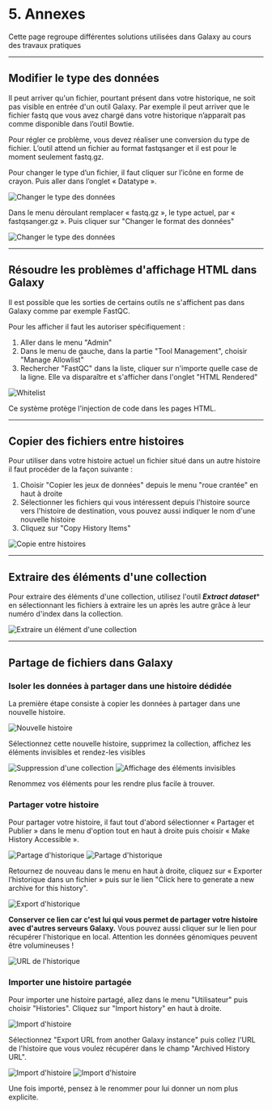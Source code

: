 # 5. Annexes

Cette page regroupe différentes solutions utilisées dans Galaxy au cours des travaux pratiques 

<!---

--------------------------------------------------------------------------------
## Commandes du programme screen

Screen est un programme linux utile qui crée, attache, détache ou rattache des sessions shell "virtuelles". Screen permet d'exécuter des processus linux simultanés dans des environnements isolés qui peuvent être mis en arrière-plan tout en travaillant avec la console à d'autres tâches.

Commandes utiles :

- `screen -ls` liste toutes les sessions screen disponibles, attachées (actuellement actives) ou détachées en arrière-plan ;
- `screen -r <session>` rattache une session écran détachée ;
- `CtrlA puis D` détache la session active ;
- Tapez `exit` pour mettre fin à la session active ;
- `screen -S <session>` crée une nouvelle session.


--------------------------------------------------------------------------------
## Gestion du serveur Galaxy

- `galaxyctl status` donne l'état du serveur galaxy ;
- `galaxyctl start` si d'aventure le serveur galaxy est arrêté, mais cela ne devrait pas arriver ;
- `galaxyctl stop` pour arrêter le serveur, mais il n'y a en principe pas de raison de le faire ;
- `galaxyctl restart` pour redémarrer le serveur, utile si besoin de mettre à jour des références, des changements de préférence, etc. 

Au redémarrage d'une machine virtuelle (VM) suspendue, on retrouve Galaxy dans l'état où il était lors de sa suspension. À noter cependant que si on suspend la VM au milieu d'un job Galaxy en exécution cela mettra le job en question en erreur.

-->

--------------------------------------------------------------------------------
## Modifier le type des données

Il peut arriver qu'un fichier, pourtant présent dans votre historique, ne soit pas visible en entrée d'un outil Galaxy. Par exemple il peut arriver que le fichier fastq que vous avez chargé dans votre historique n’apparait pas comme disponible dans l’outil Bowtie.

Pour régler ce problème, vous devez réaliser une conversion du type de fichier. L’outil attend un fichier au format fastqsanger et il est pour le moment seulement fastq.gz. 

Pour changer le type d’un fichier, il faut cliquer sur l’icône en forme de crayon. Puis aller dans l’onglet « Datatype ».

![Changer le type des données](img/annexes/change_datatype1.png "Changer le type des données")

Dans le menu déroulant remplacer « fastq.gz », le type actuel, par « fastqsanger.gz ». Puis cliquer sur "Changer le format des données"

![Changer le type des données](img/annexes/change_datatype2.png "Changer le type des données")


--------------------------------------------------------------------------------
## Résoudre les problèmes d'affichage HTML dans Galaxy

Il est possible que les sorties de certains outils ne s'affichent pas dans Galaxy comme par exemple FastQC.

Pour les afficher il faut les autoriser spécifiquement :

1. Aller dans le menu "Admin"
2. Dans le menu de gauche, dans la partie "Tool Management", choisir "Manage Allowlist"
3. Rechercher "FastQC" dans la liste, cliquer sur n'importe quelle case de la ligne. Elle va disparaître et s'afficher dans l'onglet "HTML Rendered"

![Whitelist](img/annexes/whitelist.png "Autoriser l'affichage HTML")

Ce système protège l'injection de code dans les pages HTML.


--------------------------------------------------------------------------------
## Copier des fichiers entre histoires

Pour utiliser dans votre histoire actuel un fichier situé dans un autre histoire il faut procéder de la façon suivante :

1. Choisir "Copier les jeux de données" depuis le menu "roue crantée" en haut à droite
2. Sélectionner les fichiers qui vous intéressent depuis l'histoire source vers l'histoire de destination, vous pouvez aussi indiquer le nom d'une nouvelle histoire
3. Cliquez sur "Copy History Items"

![Copie entre histoires](img/annexes/history_copie.png "Copie de données entre histoires")


--------------------------------------------------------------------------------
## Extraire des éléments d'une collection

Pour extraire des éléments d'une collection, utilisez l'outil ***Extract dataset**** en sélectionnant les fichiers à extraire les un après les autre grâce à leur numéro d'index dans la collection.
	
![Extraire un élément d'une collection](img/annexes/extract_dataset.png "Extraire un élément d'une collection")


--------------------------------------------------------------------------------
## Partage de fichiers dans Galaxy

### Isoler les données à partager dans une histoire dédidée

La première étape consiste à copier les données à partager dans une nouvelle histoire.

![Nouvelle histoire](img/annexes/history_new.png "Nouvelle histoire")

Sélectionnez cette nouvelle histoire, supprimez la collection, affichez les éléments invisibles et rendez-les visibles

![Suppression d'une collection](img/annexes/history_collection_delete.png "Suppression d'une collection")
![Affichage des éléments invisibles](img/annexes/history_unhidde.png "Affichage des éléments invisibles")

Renommez vos éléments pour les rendre plus facile à trouver.

### Partager votre histoire

Pour partager votre histoire, il faut tout d'abord sélectionner « Partager et Publier » dans le menu d'option tout en haut à droite puis choisir « Make History Accessible ».

![Partage d'historique](img/annexes/history_share1.png "Partage d'historique")
![Partage d'historique](img/annexes/history_share2.png "Partage d'historique")

Retournez de nouveau dans le menu en haut à droite, cliquez sur « Exporter l’historique dans un fichier » puis sur le lien "Click here to generate a new archive for this history".

![Export d'historique](img/annexes/history_export.png "Export d'historique")

**Conserver ce lien car c'est lui qui vous permet de partager votre histoire avec d'autres serveurs Galaxy.** Vous pouvez aussi cliquer sur le lien pour récupérer l'historique en local. Attention les données génomiques peuvent être volumineuses !

![URL de l'historique](img/annexes/history_url.png "URL de l'historique")

### Importer une histoire partagée

Pour importer une histoire partagé, allez dans le menu "Utilisateur" puis choisir "Histories". Cliquez sur "Import history" en haut à droite.

![Import d'histoire](img/annexes/history_import.png "Import d'histoire")

Sélectionnez "Export URL from another Galaxy instance" puis collez l'URL de l'histoire que vous voulez récupérer dans le champ "Archived History URL".

![Import d'histoire](img/annexes/history_upload1.png "Import d'histoire")
![Import d'histoire](img/annexes/history_upload2.png "Import d'histoire")

Une fois importé, pensez à le renommer pour lui donner un nom plus explicite.


